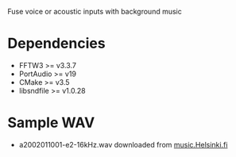 Fuse voice or acoustic inputs with background music

# Dependencies
* FFTW3 >= v3.3.7
* PortAudio >= v19
* CMake >= v3.5
* libsndfile >= v1.0.28

# Sample WAV
* a2002011001-e2-16kHz.wav downloaded from [music.Helsinki.fi](www.music.helsinki.fi/tmt/opetus/uusmedia/esim/index-e.html)
